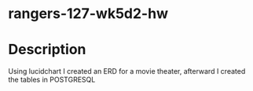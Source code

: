# rangers-127-wk5d2-hw

# Description
Using lucidchart I created an ERD for a movie theater, afterward I created the tables in POSTGRESQL 
